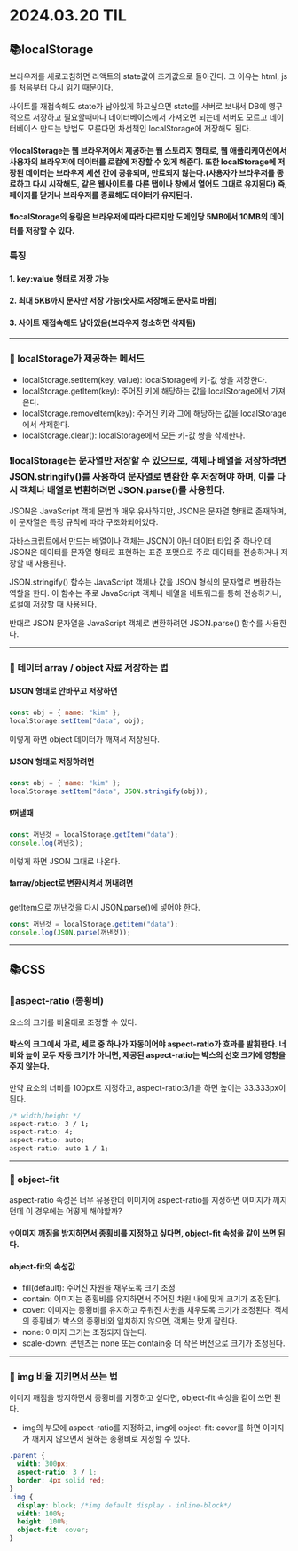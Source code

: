 # 2024.03.20 TIL

## 📚localStorage

브라우저를 새로고침하면 리액트의 state값이 초기값으로 돌아간다. 그 이유는 html, js를 처음부터 다시 읽기 때문이다.

사이트를 재접속해도 state가 남아있게 하고싶으면 state를 서버로 보내서 DB에 영구적으로 저장하고 필요할때마다 데이터베이스에서 가져오면 되는데 서버도 모르고 데이터베이스 만드는 방법도 모른다면 차선책인 localStorage에 저장해도 된다.

#### 💡localStorage는 웹 브라우저에서 제공하는 웹 스토리지 형태로, 웹 애플리케이션에서 사용자의 브라우저에 데이터를 로컬에 저장할 수 있게 해준다. 또한 localStorage에 저장된 데이터는 브라우저 세션 간에 공유되며, 만료되지 않는다.(사용자가 브라우저를 종료하고 다시 시작해도, 같은 웹사이트를 다른 탭이나 창에서 열어도 그대로 유지된다) 즉, 페이지를 닫거나 브라우저를 종료해도 데이터가 유지된다.

#### ❗️localStorage의 용량은 브라우저에 따라 다르지만 도메인당 5MB에서 10MB의 데이터를 저장할 수 있다.

### 특징

#### 1. key:value 형태로 저장 가능

#### 2. 최대 5KB까지 문자만 저장 가능(숫자로 저장해도 문자로 바뀜)

#### 3. 사이트 재접속해도 남아있음(브라우저 청소하면 삭제됨)

---

### 🚨 localStorage가 제공하는 메서드

- localStorage.setItem(key, value): localStorage에 키-값 쌍을 저장한다.
- localStorage.getItem(key): 주어진 키에 해당하는 값을 localStorage에서 가져온다.
- localStorage.removeItem(key): 주어진 키와 그에 해당하는 값을 localStorage에서 삭제한다.
- localStorage.clear(): localStorage에서 모든 키-값 쌍을 삭제한다.

### ❗️localStorage는 문자열만 저장할 수 있으므로, 객체나 배열을 저장하려면 JSON.stringify()를 사용하여 문자열로 변환한 후 저장해야 하며, 이를 다시 객체나 배열로 변환하려면 JSON.parse()를 사용한다.

JSON은 JavaScript 객체 문법과 매우 유사하지만, JSON은 문자열 형태로 존재하며, 이 문자열은 특정 규칙에 따라 구조화되어있다.

자바스크립트에서 만드는 배열이나 객체는 JSON이 아닌 데이터 타입 중 하나인데 JSON은 데이터를 문자열 형태로 표현하는 표준 포맷으로 주로 데이터를 전송하거나 저장할 때 사용된다.

JSON.stringify() 함수는 JavaScript 객체나 값을 JSON 형식의 문자열로 변환하는 역할을 한다. 이 함수는 주로 JavaScript 객체나 배열을 네트워크를 통해 전송하거나, 로컬에 저장할 때 사용된다.

반대로 JSON 문자열을 JavaScript 객체로 변환하려면 JSON.parse() 함수를 사용한다.

---

### 🚨 데이터 array / object 자료 저장하는 법

#### ❗️JSON 형태로 안바꾸고 저장하면

```js
const obj = { name: "kim" };
localStorage.setItem("data", obj);
```

이렇게 하면 object 데이터가 깨져서 저장된다.

#### ❗️JSON 형태로 저장하려면

```js
const obj = { name: "kim" };
localStorage.setItem("data", JSON.stringify(obj));
```

#### ❗️꺼낼때

```js
const 꺼낸것 = localStorage.getItem("data");
console.log(꺼낸것);
```

이렇게 하면 JSON 그대로 나온다.

#### ❗️array/object로 변환시켜서 꺼내려면

getItem으로 꺼낸것을 다시 JSON.parse()에 넣어야 한다.

```js
const 꺼낸것 = localStorage.getitem("data");
console.log(JSON.parse(꺼낸것));
```

---

## 📚CSS

### 🚨aspect-ratio (종횡비)

요소의 크기를 비율대로 조정할 수 있다.

#### 박스의 크그에서 가로, 세로 중 하나가 자동이어야 aspect-ratio가 효과를 발휘한다. 너비와 높이 모두 자동 크기가 아니면, 제공된 aspect-ratio는 박스의 선호 크기에 영향을 주지 않는다.

만약 요소의 너비를 100px로 지정하고, aspect-ratio:3/1을 하면 높이는 33.333px이 된다.

```css
/* width/height */
aspect-ratio: 3 / 1;
aspect-ratio: 4;
aspect-ratio: auto;
aspect-ratio: auto 1 / 1;
```

---

### 🚨 object-fit

aspect-ratio 속성은 너무 유용한데 이미지에 aspect-ratio를 지정하면 이미지가 깨지던데 이 경우에는 어떻게 해야할까?

#### 💡이미지 깨짐을 방지하면서 종횡비를 지정하고 싶다면, object-fit 속성을 같이 쓰면 된다.

#### object-fit의 속성값

- fill(default): 주어진 차원을 채우도록 크기 조정
- contain: 이미지는 종횡비를 유지하면서 주어진 차원 내에 맞게 크기가 조정된다.
- cover: 이미지는 종횡비를 유지하고 주워진 차원을 채우도록 크기가 조정된다. 객체의 종횡비가 박스의 종횡비와 일치하지 않으면, 객체는 맞게 잘린다.
- none: 이미지 크기는 조정되지 않는다.
- scale-down: 콘텐츠는 none 또는 contain중 더 작은 버전으로 크기가 조정된다.

---

### 🚨 img 비율 지키면서 쓰는 법

이미지 깨짐을 방지하면서 종횡비를 지정하고 싶다면, object-fit 속성을 같이 쓰면 된다.

- img의 부모에 aspect-ratio를 지정하고, img에 object-fit: cover를 하면 이미지가 깨지지 않으면서 원하는 종횡비로 지정할 수 있다.

```css
.parent {
  width: 300px;
  aspect-ratio: 3 / 1;
  border: 4px solid red;
}
.img {
  display: block; /*img default display - inline-block*/
  width: 100%;
  height: 100%;
  object-fit: cover;
}
```
